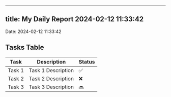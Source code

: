 
---
title: My Daily Report 2024-02-12 11:33:42
---

Date: 2024-02-12 11:33:42

## Tasks Table

| Task | Description | Status |
|------|-------------|--------|
| Task 1 | Task 1 Description | ✅ |
| Task 2 | Task 2 Description | ❌ |
| Task 3 | Task 3 Description | 🔜 |
